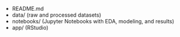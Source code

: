 - README.md
- data/ (raw and processed datasets)
- notebooks/ (Jupyter Notebooks with EDA, modeling, and results)
- app/ (RStudio)
